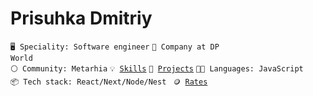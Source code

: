 

# Prisuhka  Dmitriy


<code>🖥️ Speciality: Software engineer</code>
<code>👷 Company at DP World</code><br>
<code>⚪ Community: Metarhia</code>
<code>💡 [Skills](SKILLS.md)</code>
<code>🧻 [Projects](PROJECTS.md)</code>
<code>🧑‍💻 Languages: JavaScript </code>
<code>📦 Tech stack: React/Next/Node/Nest </code>
<code>🪙 [Rates](RATES.md)</code><br>
